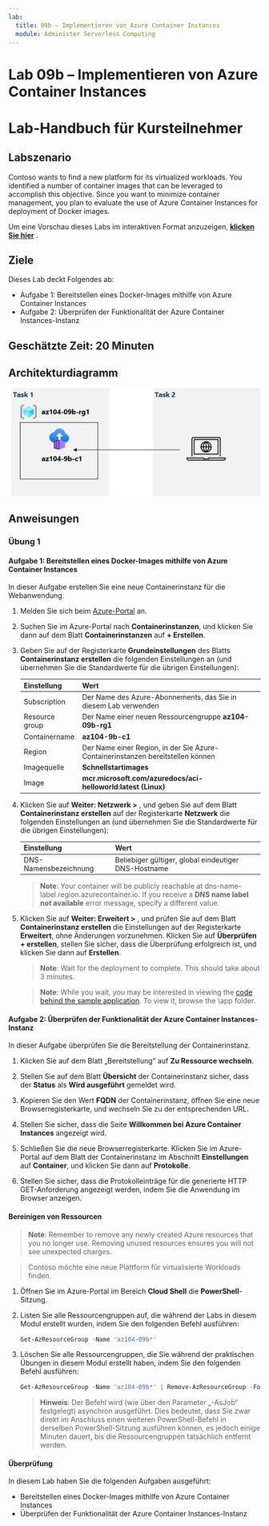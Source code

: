 ```yaml
---
lab:
  title: 09b – Implementieren von Azure Container Instances
  module: Administer Serverless Computing
---
```


# <a name="lab-09b---implement-azure-container-instances"></a>Lab 09b – Implementieren von Azure Container Instances
# <a name="student-lab-manual"></a>Lab-Handbuch für Kursteilnehmer

## <a name="lab-scenario"></a>Labszenario

Contoso wants to find a new platform for its virtualized workloads. You identified a number of container images that can be leveraged to accomplish this objective. Since you want to minimize container management, you plan to evaluate the use of Azure Container Instances for deployment of Docker images.

Um eine Vorschau dieses Labs im interaktiven Format anzuzeigen, **[klicken Sie hier](https://mslabs.cloudguides.com/en-us/guides/AZ-104%20Exam%20Guide%20-%20Microsoft%20Azure%20Administrator%20Exercise%2014)** .

## <a name="objectives"></a>Ziele

Dieses Lab deckt Folgendes ab:

- Aufgabe 1: Bereitstellen eines Docker-Images mithilfe von Azure Container Instances
- Aufgabe 2: Überprüfen der Funktionalität der Azure Container Instances-Instanz

## <a name="estimated-timing-20-minutes"></a>Geschätzte Zeit: 20 Minuten

## <a name="architecture-diagram"></a>Architekturdiagramm

![image](../media/lab09b.png)

## <a name="instructions"></a>Anweisungen

### <a name="exercise-1"></a>Übung 1

#### <a name="task-1-deploy-a-docker-image-by-using-the-azure-container-instance"></a>Aufgabe 1: Bereitstellen eines Docker-Images mithilfe von Azure Container Instances

In dieser Aufgabe erstellen Sie eine neue Containerinstanz für die Webanwendung.

1. Melden Sie sich beim [Azure-Portal](https://portal.azure.com) an.

1. Suchen Sie im Azure-Portal nach **Containerinstanzen**, und klicken Sie dann auf dem Blatt **Containerinstanzen** auf **+ Erstellen**.

1. Geben Sie auf der Registerkarte **Grundeinstellungen** des Blatts **Containerinstanz erstellen** die folgenden Einstellungen an (und übernehmen Sie die Standardwerte für die übrigen Einstellungen):

    | Einstellung | Wert |
    | ---- | ---- |
    | Subscription | Der Name des Azure-Abonnements, das Sie in diesem Lab verwenden |
    | Resource group | Der Name einer neuen Ressourcengruppe **az104-09b-rg1** |
    | Containername | **az104-9b-c1** |
    | Region | Der Name einer Region, in der Sie Azure-Containerinstanzen bereitstellen können |
    | Imagequelle | **Schnellstartimages** |
    | Image | **mcr.microsoft.com/azuredocs/aci-helloworld:latest (Linux)** |

1. Klicken Sie auf **Weiter: Netzwerk >** , und geben Sie auf dem Blatt **Containerinstanz erstellen** auf der Registerkarte **Netzwerk** die folgenden Einstellungen an (und übernehmen Sie die Standardwerte für die übrigen Einstellungen):

    | Einstellung | Wert |
    | --- | --- |
    | DNS-Namensbezeichnung | Beliebiger gültiger, global eindeutiger DNS-Hostname |

    ><bpt id="p1">**</bpt>Note<ept id="p1">**</ept>: Your container will be publicly reachable at dns-name-label.region.azurecontainer.io. If you receive a <bpt id="p1">**</bpt>DNS name label not available<ept id="p1">**</ept> error message, specify a different value.

1. Klicken Sie auf **Weiter: Erweitert >** , und prüfen Sie auf dem Blatt **Containerinstanz erstellen** die Einstellungen auf der Registerkarte **Erweitert**, ohne Änderungen vorzunehmen. Klicken Sie auf **Überprüfen + erstellen**, stellen Sie sicher, dass die Überprüfung erfolgreich ist, und klicken Sie dann auf **Erstellen**.

    ><bpt id="p1">**</bpt>Note<ept id="p1">**</ept>: Wait for the deployment to complete. This should take about 3 minutes.

    ><bpt id="p1">**</bpt>Note<ept id="p1">**</ept>: While you wait, you may be interested in viewing the <bpt id="p2">[</bpt>code behind the sample application<ept id="p2">](https://github.com/Azure-Samples/aci-helloworld)</ept>. To view it, browse the <ph id="ph1">\\</ph>app folder.

#### <a name="task-2-review-the-functionality-of-the-azure-container-instance"></a>Aufgabe 2: Überprüfen der Funktionalität der Azure Container Instances-Instanz

In dieser Aufgabe überprüfen Sie die Bereitstellung der Containerinstanz.

1. Klicken Sie auf dem Blatt „Bereitstellung“ auf **Zu Ressource wechseln**.

1. Stellen Sie auf dem Blatt **Übersicht** der Containerinstanz sicher, dass der **Status** als **Wird ausgeführt** gemeldet wird.

1. Kopieren Sie den Wert **FQDN** der Containerinstanz, öffnen Sie eine neue Browserregisterkarte, und wechseln Sie zu der entsprechenden URL.

1. Stellen Sie sicher, dass die Seite **Willkommen bei Azure Container Instances** angezeigt wird.

1. Schließen Sie die neue Browserregisterkarte. Klicken Sie im Azure-Portal auf dem Blatt der Containerinstanz im Abschnitt **Einstellungen** auf **Container**, und klicken Sie dann auf **Protokolle**.

1. Stellen Sie sicher, dass die Protokolleinträge für die generierte HTTP GET-Anforderung angezeigt werden, indem Sie die Anwendung im Browser anzeigen.

#### <a name="clean-up-resources"></a>Bereinigen von Ressourcen

><bpt id="p1">**</bpt>Note<ept id="p1">**</ept>: Remember to remove any newly created Azure resources that you no longer use. Removing unused resources ensures you will not see unexpected charges.

>Contoso möchte eine neue Plattform für virtualisierte Workloads finden. 

1. Öffnen Sie im Azure-Portal im Bereich **Cloud Shell** die **PowerShell**-Sitzung.

1. Listen Sie alle Ressourcengruppen auf, die während der Labs in diesem Modul erstellt wurden, indem Sie den folgenden Befehl ausführen:

   ```powershell
   Get-AzResourceGroup -Name 'az104-09b*'
   ```

1. Löschen Sie alle Ressourcengruppen, die Sie während der praktischen Übungen in diesem Modul erstellt haben, indem Sie den folgenden Befehl ausführen:

   ```powershell
   Get-AzResourceGroup -Name 'az104-09b*' | Remove-AzResourceGroup -Force -AsJob
   ```

    >**Hinweis**: Der Befehl wird (wie über den Parameter „-AsJob“ festgelegt) asynchron ausgeführt. Dies bedeutet, dass Sie zwar direkt im Anschluss einen weiteren PowerShell-Befehl in derselben PowerShell-Sitzung ausführen können, es jedoch einige Minuten dauert, bis die Ressourcengruppen tatsächlich entfernt werden.

#### <a name="review"></a>Überprüfung

In diesem Lab haben Sie die folgenden Aufgaben ausgeführt:

- Bereitstellen eines Docker-Images mithilfe von Azure Container Instances
- Überprüfen der Funktionalität der Azure Container Instances-Instanz
